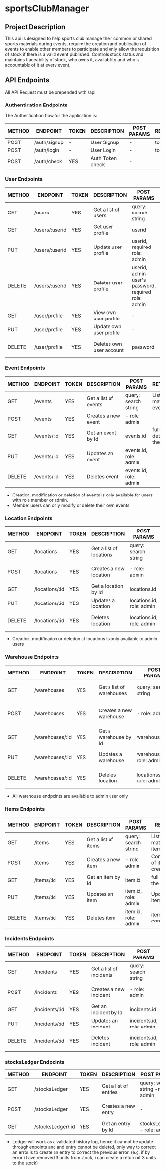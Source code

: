 # sportsClubManager

## Project Description

This api is designed to help sports club manage their common or shared sports materials during events, require the creation and publication of events to enable other members to participate and only allow the requisition of stock if there is a valid event published. Controls stock status and maintains traceability of stock, who owns it, availability and who is accountable of it at every event.

## API Endpoints

All API Request must be prepended with /api


### Authentication Endpoints

The Authentication flow for the application is:

METHOD | ENDPOINT         | TOKEN | DESCRIPTION              | POST PARAMS                                     | RETURNS
-------|------------------|-------|--------------------------|-------------------------------------------------|--------------------
POST   | /auth/signup     | -     | User Signup              | -                                               | token
POST   | /auth/login      | -     | User Login               | -                                               | token
POST   | /auth/check      | YES   | Auth Token check         | -                                               |

### User Endpoints

METHOD | ENDPOINT         | TOKEN | DESCRIPTION              | POST PARAMS                                     | RETURNS
-------|------------------|-------|--------------------------|-------------------------------------------------|--------------------
GET    | /users           | YES   | Get a list of users      | query: search string                            | List of matching users
GET    | /users/:userid   | YES   | Get user profile         | userid                                          | full user profile
PUT    | /users/:userid   | YES   | Update user profile      | userid, required role: admin                    | Updated user data
DELETE | /users/:userid   | YES   | Deletes user profile     | userid, admin user's password, required role: admin | User deletion confirmation
GET    | /user/profile    | YES   | View own user profile    | -                                               | full user profile
PUT    | /user/profile    | YES   | Update own user profile  | -                                               | Updated user data
DELETE | /user/profile    | YES   | Deletes own user account | password                                        | User deletion confirmation

### Event Endpoints

METHOD | ENDPOINT         | TOKEN | DESCRIPTION              | POST PARAMS                                     | RETURNS
-------|------------------|-------|--------------------------|-------------------------------------------------|--------------------
GET    | /events          | YES   | Get a list of events     | query: search string                            | List of matching events
POST   | /events          | YES   | Creates a new event      | -   role: admin || member                       | Confirmation of event creation
GET    | /events/:id      | YES   | Get an event by Id       | events.id                                       | full details of the event
PUT    | /events/:id      | YES   | Updates an event         | events.id, role: admin || events.organizer.id   | Updated event data
DELETE | /events/:id      | YES   | Deletes event            | events.id, role: admin || events.organizer.id   | Event deletion confirmation

- Creation, modification or deletion of events is only available for users with role member or admin.
- Member users can only modify or delete their own events

### Location Endpoints

METHOD | ENDPOINT         | TOKEN | DESCRIPTION              | POST PARAMS                                     | RETURNS
-------|------------------|-------|--------------------------|-------------------------------------------------|--------------------
GET    | /locations       | YES   | Get a list of locations  | query: search string                            | List of matching locations
POST   | /locations       | YES   | Creates a new location   | - role: admin                                   | Confirmation of location creation
GET    | /locations/:id   | YES   | Get a location by Id     | locations.id                                    | full details of the location
PUT    | /locations/:id   | YES   | Updates a location       | locations.id, role: admin                       | Updated location data
DELETE | /locations/:id   | YES   | Deletes location         | locations.id, role: admin                       | Location deletion confirmation

- Creation, modification or deletion of locations is only available to admin users

### Warehouse Endpoints

METHOD | ENDPOINT         | TOKEN | DESCRIPTION              | POST PARAMS                                     | RETURNS
-------|------------------|-------|--------------------------|-------------------------------------------------|--------------------
GET    | /warehouses      | YES   | Get a list of warehouses | query: search string                            | List of matching warehouses
POST   | /warehouses      | YES   | Creates a new warehouse  | - role: admin                                   | Confirmation of warehouse creation
GET    | /warehouses/:id  | YES   | Get a warehouse by Id    | warehouses.id                                   | full details of the warehouse
PUT    | /warehouses/:id  | YES   | Updates a warehouse      | warehouses.id, role: admin                      | Updated warehouse data
DELETE | /warehouses/:id  | YES   | Deletes location         | locationss.id, role: admin                      | warehouse deletion confirmation

- All warehouse endpoints are available to admin user only

### Items Endpoints

METHOD | ENDPOINT         | TOKEN | DESCRIPTION              | POST PARAMS                                     | RETURNS
-------|------------------|-------|--------------------------|-------------------------------------------------|--------------------
GET    | /items           | YES   | Get a list of items      | query: search string                            | List of matching items
POST   | /items           | YES   | Creates a new item       | - role: admin                                   | Confirmation of item creation
GET    | /items/:id       | YES   | Get an item by Id        | item.id                                         | full details of the item
PUT    | /items/:id       | YES   | Updates an item          | item.id, role: admin                            | Updated item data
DELETE | /items/:id       | YES   | Deletes item             | item.id, role: admin                            | item deletion confirmation

### Incidents Endpoints

METHOD | ENDPOINT         | TOKEN | DESCRIPTION              | POST PARAMS                                     | RETURNS
-------|------------------|-------|--------------------------|-------------------------------------------------|--------------------
GET    | /incidents       | YES   | Get a list of incidents  | query: search string                            | List of matching incidents
POST   | /incidents       | YES   | Creates a new incident   | - role: admin                                   | Confirmation of incident creation
GET    | /incidents/:id   | YES   | Get an incident by Id    | incidents.id                                    | full details of the incident
PUT    | /incidents/:id   | YES   | Updates an incident      | incidents.id, role: admin                       | Updated incident data
DELETE | /incidents/:id   | YES   | Deletes incident         | incidents.id, role: admin                       | incident deletion confirmation

### stocksLedger Endpoints

METHOD | ENDPOINT         | TOKEN | DESCRIPTION              | POST PARAMS                                     | RETURNS
-------|------------------|-------|--------------------------|-------------------------------------------------|--------------------
GET    | /stocksLedger    | YES   | Get a list of entries    | query: search string -role: admin               | List of matching entries
POST   | /stocksLedger    | YES   | Creates a new entry      | -                                               | Confirmation of entry creation
GET    | /stocksLedger/:id| YES   | Get an entry by Id       | stocksLedger.id - role: admin                   | full details of the entry

- Ledger will work as a validated history log, hence it cannot be update through enpoints and and entry cannot be deleted, only way to correct an error is to create an entry to correct the previous error. (e.g. if by error i have removed 3 units from stock, i can create a return of 3 units to the stock)
